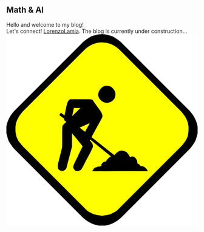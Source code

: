 ## Math & AI
Hello and welcome to my blog!  
Let's connect! [LorenzoLamia](https://www.linkedin.com/in/lorenzolamia/?locale=en_US).
The blog is currently under construction...
![under_construction](images/Under_construction.png)


